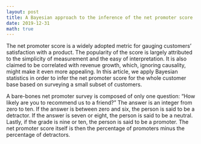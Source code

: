 ```yaml
---
layout: post
title: A Bayesian approach to the inference of the net promoter score
date: 2019-12-31
math: true
---
```


The net promoter score is a widely adopted metric for gauging customers’
satisfaction with a product. The popularity of the score is largely attributed
to the simplicity of measurement and the easy of interpretation. It is also
claimed to be correlated with revenue growth, which, ignoring causality, might
make it even more appealing. In this article, we apply Bayesian statistics in
order to infer the net promoter score for the whole customer base based on
surveying a small subset of customers.

A bare-bones net promoter survey is composed of only one question: “How likely
are you to recommend us to a friend?” The answer is an integer from zero to ten.
If the answer is between zero and six, the person is said to be a detractor. If
the answer is seven or eight, the person is said to be a neutral. Lastly, if the
grade is nine or ten, the person is said to be a promoter. The net promoter
score itself is then the percentage of promoters minus the percentage of
detractors.
